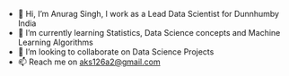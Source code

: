 - 👋 Hi, I’m Anurag Singh, I work as a Lead Data Scientist for Dunnhumby India
- 🌱 I’m currently learning Statistics, Data Science concepts and Machine Learning Algorithms
- 💞️ I’m looking to collaborate on Data Science Projects
- 📫 Reach me on aks126a2@gmail.com

<!---
aks126a2/aks126a2 is a ✨ special ✨ repository because its `README.md` (this file) appears on your GitHub profile.
You can click the Preview link to take a look at your changes.
--->
